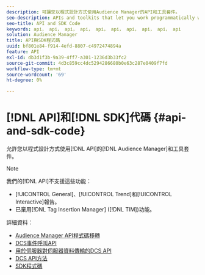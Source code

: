 ```yaml
---
description: 可讓您以程式設計方式使用Audience Manager的API和工具套件。
seo-description: APIs and toolkits that let you work programmatically with Audience Manager.
seo-title: API and SDK Code
keywords: api， api， api， api， api， api， api， api， api， api
solution: Audience Manager
title: API與SDK程式碼
uuid: bf801e84-f914-4efd-8807-c4972474894a
feature: API
exl-id: db3d1f3b-9a39-4ff7-a301-1236d3b33fc2
source-git-commit: 4d3c859cc4dc5294286680b0e63c287e0409f7fd
workflow-type: tm+mt
source-wordcount: '69'
ht-degree: 0%

---
```


# [!DNL API]和[!DNL SDK]代碼 {#api-and-sdk-code}

允許您以程式設計方式使用[!DNL API]的[!DNL Audience Manager]和工具套件。

>[!NOTE]
>
>我們的[!DNL API]不支援這些功能：
>
>* [!UICONTROL General]、[!UICONTROL Trend]和[!UICONTROL Interactive]報告。
>* 已棄用[!DNL Tag Insertion Manager] ([!DNL TIM])功能。

詳細資料：

* [Audience Manager API程式碼移轉](api-swagger-migration.md)
* [DCS事件呼叫API](dcs-intro/dcs-event-calls/dcs-event-calls.md)
* [用於伺服器對伺服器資料傳輸的DCS API](dcs-intro/dcs-s2s/dcs-s2s.md)
* [DCS API方法](dcs-intro/dcs-api-reference/dcs-api-methods.md)
* [SDK程式碼](/help/using/api/aam-sdk.md)
